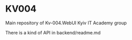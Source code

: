 KV004
=====

Main repository of Kv-004.WebUI Kyiv IT Academy group
  
There is a kind of API in backend/readme.md 
